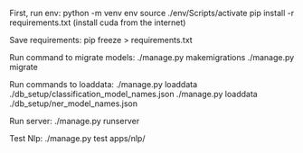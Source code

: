 First, run env:
python -m venv env
source ./env/Scripts/activate
pip install -r requirements.txt (install cuda from the internet)

Save requirements:
pip freeze > requirements.txt

Run command to migrate models:
./manage.py makemigrations
./manage.py migrate

Run commands to loaddata:
./manage.py loaddata ./db_setup/classification_model_names.json
./manage.py loaddata ./db_setup/ner_model_names.json

Run server:
./manage.py runserver

Test Nlp:
./manage.py test apps/nlp/
